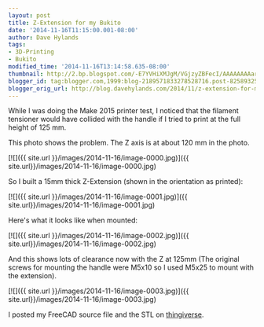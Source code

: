 ```yaml
---
layout: post
title: Z-Extension for my Bukito
date: '2014-11-16T11:15:00.001-08:00'
author: Dave Hylands
tags:
- 3D-Printing
- Bukito
modified_time: '2014-11-16T13:14:58.635-08:00'
thumbnail: http://2.bp.blogspot.com/-E7YVHiXMJgM/VGjzyZBFecI/AAAAAAAAar8/nbMiu1Mks_M/s72-c/Z-Interference.jpg
blogger_id: tag:blogger.com,1999:blog-2189571833278528716.post-8258932543968917808
blogger_orig_url: http://blog.davehylands.com/2014/11/z-extension-for-my-bukito.html
---
```


While I was doing the Make 2015 printer test, I noticed that the filament
tensioner would have collided with the handle if I tried to print at the full
height of 125 mm.

This photo shows the problem. The Z axis is at about 120 mm in the photo.

[![]({{ site.url }}/images/2014-11-16/image-0000.jpg)]({{ site.url}}/images/2014-11-16/image-0000.jpg)


So I built a 15mm thick Z-Extension (shown in the orientation as printed):

[![]({{ site.url }}/images/2014-11-16/image-0001.jpg)]({{ site.url}}/images/2014-11-16/image-0001.jpg)


Here's what it looks like when mounted:

[![]({{ site.url }}/images/2014-11-16/image-0002.jpg)]({{ site.url}}/images/2014-11-16/image-0002.jpg)


And this shows lots of clearance now with the Z at 125mm (The original screws
for mounting the handle were M5x10 so I used M5x25 to mount with the
extension).


[![]({{ site.url }}/images/2014-11-16/image-0003.jpg)]({{ site.url}}/images/2014-11-16/image-0003.jpg)


I posted my FreeCAD source file and the STL on
[thingiverse](https://www.thingiverse.com/thing:548057).


